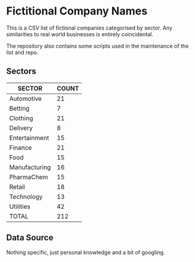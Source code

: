# Fictitional Company Names

This is a CSV list of fictional companies categorised by sector. Any
similarities to real world businesses is entirely coincidental.

The repository also contains some scripts used in the maintenance of
the list and repo.

## Sectors

SECTOR|COUNT
-|-
Automotive|21
Betting|7
Clothing|21
Delivery|8
Entertainment|15
Finance|21
Food|15
Manufacturing|16
PharmaChem|15
Retail|18
Technology|13
Utilities|42
TOTAL|212

## Data Source

Nothing specific, just personal knowledge and a bit of googling.
